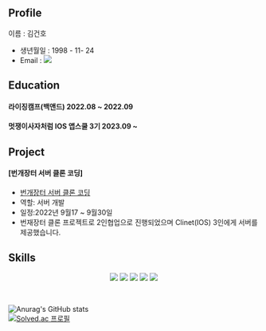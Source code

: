 
## Profile
이름 : 김건호
 - 생년월일 : 1998 - 11- 24
 - Email : <a href = "mailto: h2jo369@naver.com"> <img src="https://img.shields.io/badge/Naver-03C75A?style=flat&logo=Naver&logoColor=white"> </a>
 

## Education
#### 라이징캠프(백앤드) 2022.08 ~ 2022.09
#### 멋쟁이사자처럼 IOS 앱스쿨 3기 2023.09 ~

## Project
#### [번개장터 서버 클론 코딩] 
- [번개장터 서버 클론 코딩](https://github.com/mock-rc9/bunjang_server_carter_cindy)
- 역할: 서버 개발
- 일정:2022년 9월17 ~ 9월30일
- 번재장터 클론 프로젝트로 2인협업으로 진행되었으며 Clinet(IOS) 3인에게 서버를 제공했습니다.




## Skills

<p align="center">
<img src="https://img.shields.io/badge/Swift-F05138?style=flat&logo=Swift&logoColor=white">
<img src="https://img.shields.io/badge/iOS-000000?style=flat&logo=iOS&logoColor=white">
<img src="https://img.shields.io/badge/Python-3776AB?style=flat&logo=Python&logoColor=white">
<img src="https://img.shields.io/badge/Java-007396?style=flat&logo=Conda-Forge&logoColor=white" />
<img src="https://img.shields.io/badge/Firebase-FFCA28?style=flat&logo=firebase&logoColor=white"/> 
</p>

</br>

![Anurag's GitHub stats](https://github-readme-stats.vercel.app/api?username=GeonH0&show_icons=true&theme=dark)
</br>
[![Solved.ac
프로필](http://mazassumnida.wtf/api/v2/generate_badge?boj=h2jo369)](https://solved.ac/h2jo369)
